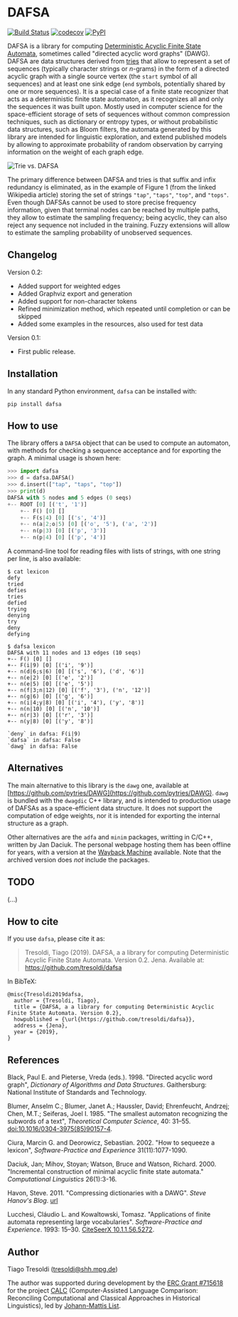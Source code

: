 # DAFSA


[![Build Status](https://travis-ci.org/tresoldi/dafsa.svg?branch=master)](https://travis-ci.org/tresoldi/dafsa)
[![codecov](https://codecov.io/gh/tresoldi/dafsa/branch/master/graph/badge.svg)](https://codecov.io/gh/tresoldi/dafsa)
[![PyPI](https://img.shields.io/pypi/v/dafsa.svg)](https://pypi.org/project/dafsa)

DAFSA is a library for computing [Deterministic Acyclic Finite State Automata](https://en.wikipedia.org/wiki/Deterministic_acyclic_finite_state_automaton), sometimes called "directed acyclic word graphs" (DAWG). DAFSA are data structures derived from [tries](https://en.wikipedia.org/wiki/Trie) that allow to represent a set of sequences (typically character strings or *n*-grams) in the form of a directed acyclic graph with a single source vertex (the `start` symbol of all sequences) and at least one sink edge (`end` symbols, potentially shared by one or more sequences). It is a special case of a finite state recognizer that acts as a deterministic finite state automaton, as it recognizes all and only the sequences it was built upon. Mostly used in computer science for the space-efficient storage of sets of sequences without common compression techniques, such as dictionary or entropy types, or without probabilistic data structures, such as Bloom filters, the automata generated by this library are intended for linguistic exploration, and extend published models by allowing to approximate probability of random observation by carrying information on the weight of each graph edge.

![Trie vs. DAFSA](https://raw.githubusercontent.com/tresoldi/dafsa/master/doc/trie-vs-dafsa.png)

The primary difference between DAFSA and tries is that suffix and infix redundancy is eliminated, as in the example of Figure 1 (from the linked Wikipedia article) storing the set of strings `"tap"`, `"taps"`, `"top"`, and `"tops"`. Even though DAFSAs cannot be used to store precise frequency information, given that terminal nodes can be reached by multiple paths, they allow to estimate the sampling frequency; being acyclic, they can also reject any sequence not included in the training. Fuzzy extensions will allow to estimate the sampling probability of unobserved sequences.

## Changelog

Version 0.2:
  - Added support for weighted edges
  - Added Graphviz export and generation
  - Added support for non-character tokens
  - Refined minimization method, which repeated until completion or can be
    skipped
  - Added some examples in the resources, also used for test data

Version 0.1:

  - First public release.

## Installation

In any standard Python environment, `dafsa` can be installed with:

```
pip install dafsa
```

## How to use

The library offers a `DAFSA` object that can be used to compute an automaton, with methods for checking a sequence acceptance and for exporting the graph. A minimal usage is shown here:

```python
>>> import dafsa
>>> d = dafsa.DAFSA()
>>> d.insert(["tap", "taps", "top"])
>>> print(d)
DAFSA with 5 nodes and 5 edges (0 seqs)
+-- ROOT [0] [('t', '1')]
    +-- F() [0] []
    +-- F(s|4) [0] [('s', '4')]
    +-- n(a|2;o|5) [0] [('o', '5'), ('a', '2')]
    +-- n(p|3) [0] [('p', '3')]
    +-- n(p|4) [0] [('p', '4')]
```

A command-line tool for reading files with lists of strings, with one string per line, is also available:

```
$ cat lexicon
defy
tried
defies
tries
defied
trying
denying
try
deny
defying

$ dafsa lexicon
DAFSA with 11 nodes and 13 edges (10 seqs)
+-- F() [0] []
+-- F(i|9) [0] [('i', '9')]
+-- n(d|6;s|6) [0] [('s', '6'), ('d', '6')]
+-- n(e|2) [0] [('e', '2')]
+-- n(e|5) [0] [('e', '5')]
+-- n(f|3;n|12) [0] [('f', '3'), ('n', '12')]
+-- n(g|6) [0] [('g', '6')]
+-- n(i|4;y|8) [0] [('i', '4'), ('y', '8')]
+-- n(n|10) [0] [('n', '10')]
+-- n(r|3) [0] [('r', '3')]
+-- n(y|8) [0] [('y', '8')]

`deny` in dafsa: F(i|9)
`dafsa` in dafsa: False
`dawg` in dafsa: False
```

## Alternatives

The main alternative to this library is the `dawg` one, available at [https://github.com/pytries/DAWG](https://github.com/pytries/DAWG). `dawg` is bundled with the `dwagdic` C++ library, and is intended to production usage of DAFSAs as a space-efficient data structure. It does not support the computation of edge weights, nor it is intended for exporting the internal structure as a graph.

Other alternatives are the `adfa` and `minim` packages, writting in C/C++, written by Jan Daciuk. The personal webpage hosting them has been offline for years, with a version at the [Wayback Machine](https://web.archive.org/web/20160531133017/http://galaxy.eti.pg.gda.pl/katedry/kiw/pracownicy/Jan.Daciuk/personal/minim.html) available. Note that the archived version does *not* include the packages.

## TODO

(...)

## How to cite

If you use `dafsa`, please cite it as:

> Tresoldi, Tiago (2019). DAFSA, a a library for computing Deterministic Acyclic Finite State Automata. Version 0.2. Jena. Available at: https://github.com/tresoldi/dafsa

In BibTeX:

```
@misc{Tresoldi2019dafsa,
  author = {Tresoldi, Tiago},
  title = {DAFSA, a a library for computing Deterministic Acyclic Finite State Automata. Version 0.2},
  howpublished = {\url{https://github.com/tresoldi/dafsa}},
  address = {Jena},
  year = {2019},
}
```

## References

Black, Paul E. and Pieterse, Vreda (eds.). 1998. "Directed acyclic word graph", *Dictionary of Algorithms and Data Structures*. Gaithersburg: National Institute of Standards and Technology.

Blumer, Anselm C.; Blumer, Janet A.; Haussler, David; Ehrenfeucht, Andrzej; Chen, M.T.; Seiferas, Joel I. 1985. "The smallest automaton recognizing the subwords of a text", *Theoretical Computer Science*, 40: 31–55. [doi:10.1016/0304-3975(85)90157-4](https://doi.org/10.1016%2F0304-3975%2885%2990157-4).

Ciura, Marcin G. and Deorowicz, Sebastian. 2002. "How to sequeeze a lexicon", *Software-Practice and Experience* 31(11):1077-1090.

Daciuk, Jan; Mihov, Stoyan; Watson, Bruce and Watson, Richard. 2000. "Incremental construction of minimal acyclic finite state automata." *Computational Linguistics* 26(1):3-16.

Havon, Steve. 2011. "Compressing dictionaries with a DAWG". *Steve Hanov's Blog*. [url](http://stevehanov.ca/blog/?id=115)

Lucchesi, Cláudio L. and Kowaltowski, Tomasz. "Applications of finite automata representing large vocabularies". *Software-Practice and Experience*. 1993: 15–30. [CiteSeerX 10.1.1.56.5272](https://citeseerx.ist.psu.edu/viewdoc/summary?doi=10.1.1.56.5272).

## Author

Tiago Tresoldi (tresoldi@shh.mpg.de)

The author was supported during development by the
[ERC Grant #715618](https://cordis.europa.eu/project/rcn/206320/factsheet/en)
for the project [CALC](http://calc.digling.org)
(Computer-Assisted Language Comparison: Reconciling Computational and Classical
Approaches in Historical Linguistics), led by
[Johann-Mattis List](http://www.lingulist.de).
